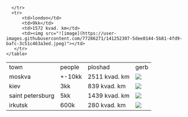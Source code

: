 <html>
  <body>
    <table>
      <tr>
         <td>town</td>
         <td>people</td>
         <td> ploshad</td>
         <td>gerb</td>
      </tr>
      <tr>
         <td>moskva</td>
         <td>+-10kk</td>
         <td>2511 kvad. km</td>
         <td><img src="![image](https://user-images.githubusercontent.com/77286271/141250790-61a7cacb-a3ed-4f94-855d-528deabf63f2.png)"></td>
      </tr>     
      <tr>
         <td>kiev</td>
         <td>3kk</td>
         <td>839 kvad. km</td>
         <td><img src="![image](https://user-images.githubusercontent.com/77286271/141251017-6aa8f157-1ff6-48cf-b25c-10c9107df391.png)"></td>
      </tr>     
      <tr>
          <td>saint petersburg</td>
          <td>5kk</td>
          <td>1439 kvad. km</td>
          <td><img src="![image](https://user-images.githubusercontent.com/77286271/141251211-5321b009-b70c-44c5-8f09-a185013ec040.png)"></td>
      </tr>     
      <tr>
         <td>irkutsk</td>
         <td>600k</td>
         <td>280 kvad. km</td>
         <td><img src="![image](https://user-images.githubusercontent.com/77286271/141251641-e503247e-ac4e-4d30-8fba-eaf71d6034d3.png)"></td>
      
      </tr>
      <tr>
          <td>london</td>
          <td>9kk</td>
          <td>1572 kvad. km</td>
          <td><img src="![image](https://user-images.githubusercontent.com/77286271/141252307-5dee0144-5b81-4fd9-bafc-3c51c463a3ed.jpeg)"></td>             
       </tr>
    </table>
  </body> 
</html>
